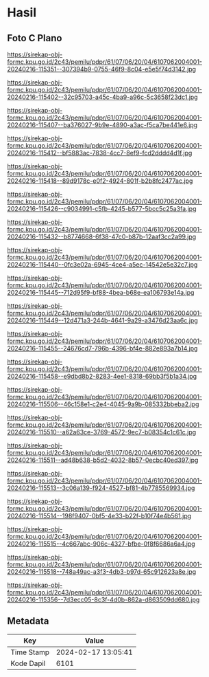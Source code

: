 # Hasil

## Foto C Plano

https://sirekap-obj-formc.kpu.go.id/2c43/pemilu/pdpr/61/07/06/20/04/6107062004001-20240216-115351--307394b9-0755-46f9-8c04-e5e5f74d3142.jpg

https://sirekap-obj-formc.kpu.go.id/2c43/pemilu/pdpr/61/07/06/20/04/6107062004001-20240216-115402--32c95703-a45c-4ba9-a96c-5c3658f23dc1.jpg

https://sirekap-obj-formc.kpu.go.id/2c43/pemilu/pdpr/61/07/06/20/04/6107062004001-20240216-115407--ba376027-9b9e-4890-a3ac-f5ca7be441e6.jpg

https://sirekap-obj-formc.kpu.go.id/2c43/pemilu/pdpr/61/07/06/20/04/6107062004001-20240216-115412--bf5883ac-7838-4cc7-8ef9-fcd2dddd4d1f.jpg

https://sirekap-obj-formc.kpu.go.id/2c43/pemilu/pdpr/61/07/06/20/04/6107062004001-20240216-115418--89d9178c-e0f2-4924-801f-b2b8fc2477ac.jpg

https://sirekap-obj-formc.kpu.go.id/2c43/pemilu/pdpr/61/07/06/20/04/6107062004001-20240216-115426--c9034991-c5fb-4245-b577-5bcc5c25a3fa.jpg

https://sirekap-obj-formc.kpu.go.id/2c43/pemilu/pdpr/61/07/06/20/04/6107062004001-20240216-115432--b8774668-6f38-47c0-b87b-12aaf3cc2a99.jpg

https://sirekap-obj-formc.kpu.go.id/2c43/pemilu/pdpr/61/07/06/20/04/6107062004001-20240216-115440--0fc3e02a-6945-4ce4-a5ec-14542e5e32c7.jpg

https://sirekap-obj-formc.kpu.go.id/2c43/pemilu/pdpr/61/07/06/20/04/6107062004001-20240216-115445--712d95f9-bf88-4bea-b68e-ea106793e14a.jpg

https://sirekap-obj-formc.kpu.go.id/2c43/pemilu/pdpr/61/07/06/20/04/6107062004001-20240216-115449--12d471a3-244b-4641-9a29-a3476d23aa6c.jpg

https://sirekap-obj-formc.kpu.go.id/2c43/pemilu/pdpr/61/07/06/20/04/6107062004001-20240216-115455--24676cd7-796b-4396-bf4e-882e893a7b14.jpg

https://sirekap-obj-formc.kpu.go.id/2c43/pemilu/pdpr/61/07/06/20/04/6107062004001-20240216-115458--e9dbd8b2-8283-4ee1-8318-69bb3f5b1a34.jpg

https://sirekap-obj-formc.kpu.go.id/2c43/pemilu/pdpr/61/07/06/20/04/6107062004001-20240216-115506--46c158e1-c2e4-4045-9a9b-085332bbeba2.jpg

https://sirekap-obj-formc.kpu.go.id/2c43/pemilu/pdpr/61/07/06/20/04/6107062004001-20240216-115510--a62a63ce-3769-4572-9ec7-b08354c1c61c.jpg

https://sirekap-obj-formc.kpu.go.id/2c43/pemilu/pdpr/61/07/06/20/04/6107062004001-20240216-115511--ad48b638-b5d2-4032-8b57-0ecbc40ed397.jpg

https://sirekap-obj-formc.kpu.go.id/2c43/pemilu/pdpr/61/07/06/20/04/6107062004001-20240216-115513--3c06a139-f924-4527-bf81-4b7785569934.jpg

https://sirekap-obj-formc.kpu.go.id/2c43/pemilu/pdpr/61/07/06/20/04/6107062004001-20240216-115514--198f9407-0bf5-4e33-b22f-b10f74e4b561.jpg

https://sirekap-obj-formc.kpu.go.id/2c43/pemilu/pdpr/61/07/06/20/04/6107062004001-20240216-115515--4c667abc-906c-4327-bfbe-0f8f6686a6a4.jpg

https://sirekap-obj-formc.kpu.go.id/2c43/pemilu/pdpr/61/07/06/20/04/6107062004001-20240216-115518--748a49ac-a3f3-4db3-b97d-65c912623a8e.jpg

https://sirekap-obj-formc.kpu.go.id/2c43/pemilu/pdpr/61/07/06/20/04/6107062004001-20240216-115356--7d3ecc05-8c3f-4d0b-862a-d863509dd680.jpg


## Metadata

| Key        | Value               |
| ---------- | ------------------- |
| Time Stamp | 2024-02-17 13:05:41 |
| Kode Dapil | 6101                |



